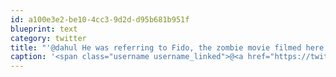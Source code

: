 ```yaml
---
id: a100e3e2-be10-4cc3-9d2d-d95b681b951f
blueprint: text
category: twitter
title: "'@dahul He was referring to Fido, the zombie movie filmed here in 06"
caption: '<span class="username username_linked">@<a href="https://twitter.com/dahul" title="Darren Hull (dahul)">dahul</a></span> He was referring to Fido, the zombie movie filmed here in 06'
---
```

